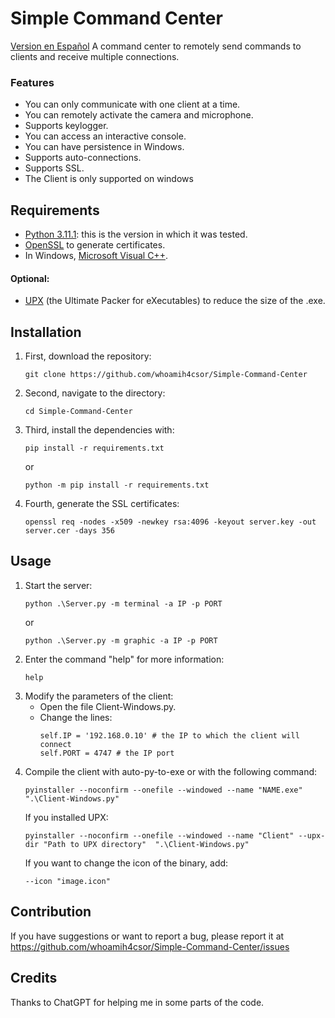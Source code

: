 # Simple Command Center
[Version en Español](https://github.com/whoamih4csor/Simple-Command-Center/tree/spanish)
A command center to remotely send commands to clients and receive multiple connections.

### Features
- You can only communicate with one client at a time.
- You can remotely activate the camera and microphone.
- Supports keylogger.
- You can access an interactive console.
- You can have persistence in Windows.
- Supports auto-connections.
- Supports SSL.
- The Client is only supported on windows

## Requirements
- [Python 3.11.1](https://www.python.org/downloads/release/python-3111/): this is the version in which it was tested.
- [OpenSSL](https://www.openssl.org/) to generate certificates.
- In Windows, [Microsoft Visual C++](https://learn.microsoft.com/en-us/cpp/windows/latest-supported-vc-redist?view=msvc-170).

#### Optional:
- [UPX](https://upx.github.io/) (the Ultimate Packer for eXecutables) to reduce the size of the .exe.

## Installation
1. First, download the repository:
    ```
    git clone https://github.com/whoamih4csor/Simple-Command-Center
    ```
2. Second, navigate to the directory:
    ```
    cd Simple-Command-Center
    ```
3. Third, install the dependencies with:
    ```
    pip install -r requirements.txt
    ```
    or
    ```
    python -m pip install -r requirements.txt
    ```
4. Fourth, generate the SSL certificates:
    ```
    openssl req -nodes -x509 -newkey rsa:4096 -keyout server.key -out server.cer -days 356
    ```

## Usage
1. Start the server:
    ```
    python .\Server.py -m terminal -a IP -p PORT
    ```
    or
    ```
    python .\Server.py -m graphic -a IP -p PORT
    ```
2. Enter the command "help" for more information:
    ```
    help
    ```
3. Modify the parameters of the client:
    - Open the file Client-Windows.py.
    - Change the lines:
        ```
        self.IP = '192.168.0.10' # the IP to which the client will connect
        self.PORT = 4747 # the IP port
        ```
4. Compile the client with auto-py-to-exe or with the following command:
    ```
    pyinstaller --noconfirm --onefile --windowed --name "NAME.exe"  ".\Client-Windows.py"
    ```
    If you installed UPX:
    ```
    pyinstaller --noconfirm --onefile --windowed --name "Client" --upx-dir "Path to UPX directory"  ".\Client-Windows.py"
    ```
    If you want to change the icon of the binary, add:
    ```
    --icon "image.icon"
    ```

## Contribution
If you have suggestions or want to report a bug, please report it at https://github.com/whoamih4csor/Simple-Command-Center/issues

## Credits
Thanks to ChatGPT for helping me in some parts of the code.
